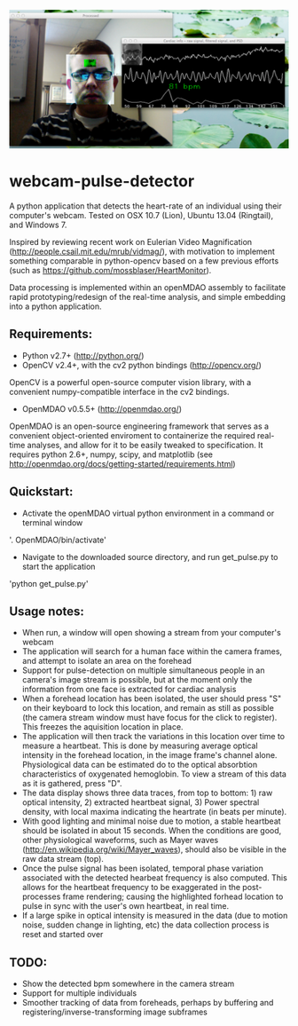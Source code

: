 ![Alt text](screenshot.png "Screenshot")

webcam-pulse-detector
=====================

A python application that detects the heart-rate of an individual using their 
computer's webcam. Tested on OSX 10.7 (Lion), Ubuntu 13.04 (Ringtail), and Windows 7.

Inspired by reviewing recent work on Eulerian Video Magnification (http://people.csail.mit.edu/mrub/vidmag/), 
with motivation to implement something comparable in python-opencv based on a few previous efforts (such as 
https://github.com/mossblaser/HeartMonitor).

Data processing is implemented within an openMDAO assembly to facilitate rapid prototyping/redesign of the real-time 
analysis, and simple embedding into a python application.

Requirements:
---------------

- Python v2.7+ (http://python.org/)
- OpenCV v2.4+, with the cv2 python bindings (http://opencv.org/)
 
OpenCV is a powerful open-source computer vision library, with a convenient 
numpy-compatible interface in the cv2 bindings.

- OpenMDAO v0.5.5+ (http://openmdao.org/)

OpenMDAO is an open-source engineering framework that serves as a convenient 
object-oriented enviroment to containerize the required real-time analyses, and 
allow for it to be easily tweaked to specification.
It requires python 2.6+, numpy, scipy, and matplotlib 
(see http://openmdao.org/docs/getting-started/requirements.html)

Quickstart:
------------
- Activate the openMDAO virtual python environment in a command or terminal window

'. OpenMDAO/bin/activate'

- Navigate to the downloaded source directory, and run get_pulse.py to start the application

'python get_pulse.py'

Usage notes:
----------
- When run, a window will open showing a stream from your computer's webcam
- The application will search for a human face within the camera frames, and 
attempt to isolate an area on the forehead
- Support for pulse-detection on multiple simultaneous people in an camera's 
image stream is possible, but at the moment only the information from one face 
is extracted for cardiac analysis
- When a forehead location has been isolated, the user should press "S" on their 
keyboard to lock this location, and remain as still as possible (the camera 
stream window must have focus for the click to register). This freezes the aquisition location in place.
- The application will then track the variations in this location over time to 
measure a heartbeat. This is done by measuring average optical intensity in the
forehead location, in the image frame's channel alone. Physiological data can be estimated
do to the optical absorbtion characteristics of oxygenated hemoglobin. To view a stream of this data as 
it is gathered, press "D".
- The data display shows three data traces, from top to bottom: 1) raw optical 
intensity, 2) extracted heartbeat signal, 3) Power spectral density, with local 
maxima indicating the heartrate (in beats per minute). 
- With good lighting and minimal noise due to motion, a stable heartbeat should be 
isolated in about 15 seconds. When the conditions are good, other physiological waveforms, such as Mayer waves 
(http://en.wikipedia.org/wiki/Mayer_waves), should also be visible in the raw data stream (top).
- Once the pulse signal has been isolated, temporal phase variation associated with the 
detected hearbeat frequency is also computed. This allows for the heartbeat 
frequency to be exaggerated in the post-processes frame rendering; causing the 
highlighted forhead location to pulse in sync with the user's own heartbeat, in real time.
- If a large spike in optical intensity is measured in the data (due to motion 
noise, sudden change in lighting, etc) the data collection process is reset and 
started over

TODO:
------
- Show the detected bpm somewhere in the camera stream
- Support for multiple individuals
- Smoother tracking of data from foreheads, perhaps by buffering and registering/inverse-transforming image subframes

